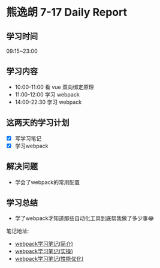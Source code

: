 
# 熊逸朗 7-17 Daily Report

## 学习时间

09:15~23:00

## 学习内容

- 10:00-11:00 看 vue 双向绑定原理
- 11:00-12:00 学习 webpack
- 14:00-22:30 学习 webpack


## 这两天的学习计划

- [x] 写学习笔记
- [x] 学习webpack

## 解决问题

- 学会了webpack的常用配置

## 学习总结

- 学了webpack才知道那些自动化工具到底帮我做了多少事😂

笔记地址:

- [webpack学习笔记(简介)](http://xiong35.cn/blog2.0/articles/blog/100)
- [webpack学习笔记(实操)](http://xiong35.cn/blog2.0/articles/blog/101)
- [webpack学习笔记(性能优化)](http://xiong35.cn/blog2.0/articles/blog/102)